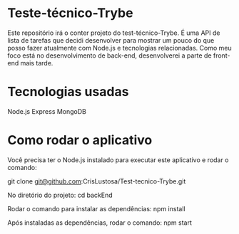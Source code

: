 # Teste-técnico-Trybe

Este repositório irá o conter projeto do test-técnico-Trybe. 
É uma API de lista de tarefas que decidi desenvolver para mostrar um pouco do que posso fazer atualmente com Node.js e tecnologias relacionadas.
Como meu foco está no desenvolvimento de back-end, desenvolverei a parte de front-end mais tarde.

# Tecnologias usadas

Node.js
Express
MongoDB

# Como rodar o aplicativo

Você precisa ter o Node.js instalado para executar este aplicativo e rodar o comando:

git clone git@github.com:CrisLustosa/Test-tecnico-Trybe.git

No diretório do projeto:
cd backEnd

Rodar o comando para instalar as dependências:
npm install

Após instaladas as dependências, rodar o comando:
npm start
